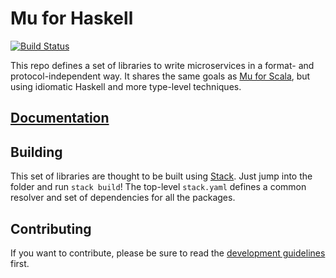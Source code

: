 # Mu for Haskell

[![Build Status](https://travis-ci.com/higherkindness/mu-haskell.svg?branch=master)](https://travis-ci.com/higherkindness/mu-haskell)

This repo defines a set of libraries to write microservices in a format- and protocol-independent way. It shares the same goals as [Mu for Scala](http://higherkindness.io/mu/), but using idiomatic Haskell and more type-level techniques.

## [Documentation](docs)

## Building

This set of libraries are thought to be built using [Stack](https://docs.haskellstack.org). Just jump into the folder and run `stack build`! The top-level `stack.yaml` defines a common resolver and set of dependencies for all the packages.

## Contributing

If you want to contribute, please be sure to read the [development guidelines](DEVELOPMENT.md) first.
